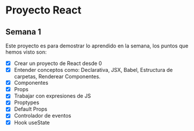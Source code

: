 # Proyecto React

## Semana 1

Este proyecto es para demostrar lo aprendido en la semana,
los puntos que hemos visto son:

- [x] Crear un proyecto de React desde 0
- [x] Entender conceptos como: Declarativa, JSX, Babel, Estructura de carpetas, Renderear Componentes.
- [x] Componentes
- [x] Props
- [x] Trabajar con expresiones de JS
- [x] Proptypes
- [x] Default Props
- [x] Controlador de eventos
- [x] Hook useState
